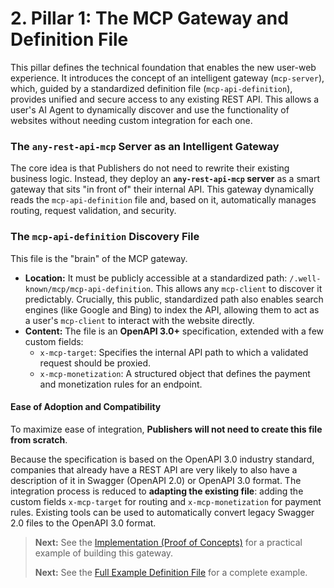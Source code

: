 # 2. Pillar 1: The MCP Gateway and Definition File

This pillar defines the technical foundation that enables the new user-web experience. It introduces the concept of an intelligent gateway (`mcp-server`), which, guided by a standardized definition file (`mcp-api-definition`), provides unified and secure access to any existing REST API. This allows a user's AI Agent to dynamically discover and use the functionality of websites without needing custom integration for each one.

### The `any-rest-api-mcp` Server as an Intelligent Gateway

The core idea is that Publishers do not need to rewrite their existing business logic. Instead, they deploy an **`any-rest-api-mcp` server** as a smart gateway that sits "in front of" their internal API. This gateway dynamically reads the `mcp-api-definition` file and, based on it, automatically manages routing, request validation, and security.

### The `mcp-api-definition` Discovery File

This file is the "brain" of the MCP gateway.

- **Location:** It must be publicly accessible at a standardized path: `/.well-known/mcp/mcp-api-definition`. This allows any `mcp-client` to discover it predictably. Crucially, this public, standardized path also enables search engines (like Google and Bing) to index the API, allowing them to act as a user's `mcp-client` to interact with the website directly.
- **Content:** The file is an **OpenAPI 3.0+** specification, extended with a few custom fields:
  - `x-mcp-target`: Specifies the internal API path to which a validated request should be proxied.
  - `x-mcp-monetization`: A structured object that defines the payment and monetization rules for an endpoint.

#### Ease of Adoption and Compatibility

To maximize ease of integration, **Publishers will not need to create this file from scratch**.

Because the specification is based on the OpenAPI 3.0 industry standard, companies that already have a REST API are very likely to also have a description of it in Swagger (OpenAPI 2.0) or OpenAPI 3.0 format. The integration process is reduced to **adapting the existing file**: adding the custom fields `x-mcp-target` for routing and `x-mcp-monetization` for payment rules. Existing tools can be used to automatically convert legacy Swagger 2.0 files to the OpenAPI 3.0 format.

> **Next:** See the [Implementation (Proof of Concepts)](/docs/Implementation_POC.md) for a practical example of building this gateway.
>
> **Next:** See the [Full Example Definition File](/docs/Full_Example_Definition_File.md) for a complete example.
